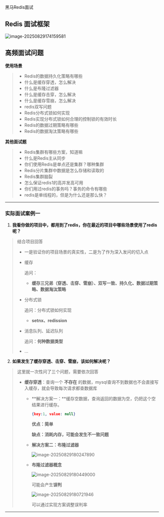 黑马Redis面试

## Redis 面试框架

![image-20250829174159581](https://typora-yuanbaoer2.oss-cn-shanghai.aliyuncs.com/img-typora/image-20250829174159581.png)

## 高频面试问题

**使用场景**

> - Redis的数据持久化策略有哪些
> - 什么是缓存穿透，怎么解决
> - 什么是布隆过滤器
> - 什么是缓存击穿，怎么解决
> - 什么是缓存雪崩，怎么解决
> - redis双写问题
> - Redis分布式锁如何实现
> - Redis实现分布式锁如何合理的控制锁的有效时长
> - Redis的数据过期策略有哪些
> - Redis的数据淘汰策略有哪些

**其他面试题**

> - Redis集群有哪些方案，知道嘛
> - 什么是Redis主从同步
> - 你们使用Redis是单点还是集群？哪种集群
> - Redis分片集群中数据是怎么存储和读取的
> - Redis集群脑裂
> - 怎么保证redis1的高并发高可用
> - 你们用过redis的事务吗？事务的命令有哪些
> - redis是单线程的，但是为什么还是那么快？

---

### 实际面试案例一

1. **我看你做的项目中，都用到了redis，你在最近的项目中哪些场景使用了redis呢？**

> 结合项目回答
>
> - 一是验证你的项目场景的真实性，二是为了作为深入发问的切入点
>
> - 缓存
>
>   追问：
>
>   - **缓存三兄弟（穿透、击穿、雪崩）、双写一致、持久化、数据过期策略、数据淘汰策略**
>
> - 分布式锁
>
>   追问：分布式锁如何实现
>
>   - **setnx、redission**
>
> - 消息队列、延迟队列
>
>   追问：**何种数据类型**
>
> - ... 

2. **如果发生了缓存穿透、击穿、雪崩，该如何解决呢？**

> 这里就一次性问了三个问题，需要依次回答
>
> - **缓存穿透**：查询一个 **不存在** 的数据，mysql查询不到数据也不会直接写入缓存，就会导致每次请求都查数据库
>
>   - **解决方案一：**缓存空数据，查询返回的数据为空，仍把这个空结果进行缓存。
>
>     ```json
>     {key:1, value: null}
>     ```
>
>     **优点：简单**
>
>     **缺点：消耗内存，可能会发生不一致问题**
>
>   - **解决方案二：布隆过滤器**
>
>     ![image-20250829180247890](https://typora-yuanbaoer2.oss-cn-shanghai.aliyuncs.com/img-typora/image-20250829180247890.png)
>
>   - **布隆过滤器概念**
>
>     ![image-20250829180449000](https://typora-yuanbaoer2.oss-cn-shanghai.aliyuncs.com/img-typora/image-20250829180449000.png)
>
>     可能会产生**误判**
>
>     ![image-20250829180721946](https://typora-yuanbaoer2.oss-cn-shanghai.aliyuncs.com/img-typora/image-20250829180721946.png)
>
>     可以通过实现方案调整误判率
>
>   

---

